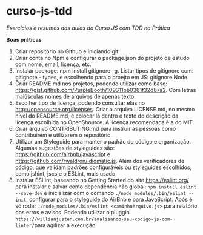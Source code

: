 # curso-js-tdd
*Exercícios e resumos das aulas do Curso JS com TDD na Prática* 

**Boas práticas**

1. Criar repositório no Github e iniciando git.
2. Criar conta no Npm e configurar o package.json do projeto de estudo com nome, email, licença, etc. 
3. Instalar package: npm install gitignore -g. Listar tipos de gitignore com: gitignote - types, e escolhendo para o proejto em JS: gitignore Node.
4. Criar README.md nos projetos, podendo utilizar como base: https://gist.github.com/PurpleBooth/109311bb0361f32d87a2. Com letras maiúsculas nomes de arquivos de apenas texto.
5. Escolher tipo de licença, podendo consultar elas no http://opensource.org/licenses. Criar o arquivo LICENSE.md, no mesmo nível do README.md, e colocar lá dentro o texto de descrição da licença escolhida no OpenShource. A licença recomendada é a do MIT.
6. Criar arquivo CONTRIBUTING.md para instruir as pessoas como contribuirem e utilizarem o repositório.
7. Utilizar um Styleguide para manter o padrão do código e organização. Algumas sugestões de styleguides são: https://github.com/airbnb/javascript e https://github.com/rwaldron/idiomatic.js. Além dos verificadores de código, que validam padrões configuráveis ou styleguides escolhidos, como jshint, jscs e o ESLint, mais usado.
8. Instalar ESLint, baseando no Getting Started do site https://eslint.org/ para instalar e salvar como dependência não global: `npm install eslint --save-dev` e inicializar com o comando `./node_modules/.bin/eslint --init`, configurar para o styleguide do AirBnb e para JavaScript. Após é só rodar `./node_modules/.bin/eslint <caminhoArquivo.js>` para relatório dos erros e avisos. Podendo utilizar o pluggin `https://willianjusten.com.br/analisando-seu-codigo-js-com-linter/`para agilizar a execução.
